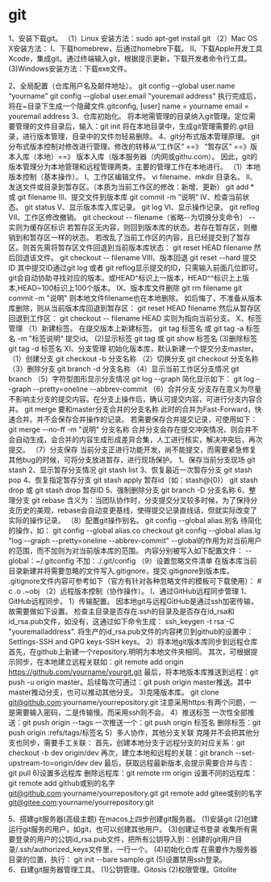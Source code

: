 ﻿# git

1、安装下载git。
    （1）Linux 安装方法：sudo apt-get install git
    （2）Mac OS X安装方法：
        I、下载homebrew，后通过homebre下载。
        II、下载Apple开发工具Xcode，集成git。通过终端输入git，根据提示更新，下载开发者命令行工具。
     (3)Windows安装方法：下载exe文件。

2、全局配置（仓库用户名及邮件地址）。
     git config --global user.name “yourname”
     git config --global user.email "youremail address"
     执行完成后，将在~目录下生成一个隐藏文件.gitconfig,
     [user]
         name = yourname
         email = youremail address
3、仓库初始化。
    将本地需管理的目录纳入git管理。定位需要管理的文件目录后，输入：git init
    将在本地目录中，生成git管理需要的.git目录，进行版本管理，目录中的文件勿轻易删除。
4、git分布式版本管理原理。
    git分布式版本控制对修改进行管理。修改的转移从“工作区” ==》 “暂存区” ==》版本入库（本地）==》 版本入库（版本服务器（内网或githu.com）。
    因此，git的版本管理分为本地管理和远程管理两类。主要的管理工作在本地进行。
   （1）本地版本控制（基本操作）。
    I、工作区编辑文件。
       vi filename、mkdir 目录名。
    II、发送文件或目录到暂存区。（本质为当前工作区的修改：新增、更新）
       git add * 或 git filename
    III、提交文件到版本库
       git commit -m “说明“
    IV、检查当前状态。
       git status
    V、显示版本库入库记录。
       git log
    VI、显示操作记录。
       git reflog
    VII、工作区修改撤销。
       git checkout -- filename（省略--为切换分支命令）
       -- 实则为缓存区标识
       若暂存区无内容，则回到版本库的状态。若存在暂存区，则撤销到和暂存区一样的状态。
       若改乱了当前工作区的内容，且已经提交到了暂存区。则首先需将暂存区文件回退到当前版本库状态：
       git reset HEAD filename
       然后回退该文件。
       git checkout -- filename
    VIII、版本回退
       git reset --hard 提交ID
       其中提交ID通过git log 或者 git reflog显示提交的ID，只需输入前面几位即可。git会自动协助寻找对应的版本。或HEAD^标识上一版本，HEAD^^标识上上版本,HEAD~100标识上100个版本。
    IX、版本库文件删除
       git rm filename
       git commit -m "说明"
       则本地文件filename也在本地删除。
       如后悔了，不准备从版本库删除，则从当前版本库回退到暂存区：
       git reset HEAD filename
       然后从暂存区回退到工作区：
       git checkout -- filename
       HEAD 实则为指向当前分支。
    X、标签管理
       （1）新建标签。
            在提交版本上新建标签。
            git tag 标签名 或 git tag -a 标签名 -m ”标签说明“ 提交id。
        (2)显示标签
            git tag 或 git show 标签名
        (3)删除标签
            git tag -d 标签名
    XI、分支管理
        初始化版本库，默认新建一个提交分支master。
        （1）创建分支
            git checkout -b 分支名称
        （2）切换分支
            git checkout 分支名称
        （3）删除分支
            git branch -d 分支名称
        （4）显示当前工作区分支情况
            git branch
        （5）字符型图形显示分支情况
            git log --graph
            简化显示如下：
            git log --graph --pretty=oneline --abbrev-commit
        （6）合并分支
            分支存在意义为尽量不影响主分支的提交内容。在分支上操作后，确认可提交内容，可进行分支内容合并。
            git merge 要和master分支合并的分支名称
            此时的合并为Fast-Forward，快速合并。并不会保存合并操作的记录。
            若需要保存合并提交记录，可使用如下：
            git merge --no-ff -m "说明" 分支名称 
            合并分支会存在提交冲突情况，则合并不会自动生成，会合并的内容生成形成差异合集，人工进行核实，解决冲突后，再次提交。
        （7）分支保存
            当前分支正进行功能开发，尚不能提交，而需要紧急修复其他bug的时候，可将分支放进暂存，进行现场保护。
            1、保存当前分支现场
                git stash
            2、显示暂存分支情况
                git stash list
            3、恢复最近一次暂存分支
                git stash pop
            4、恢复指定暂存分支
                git stash apply 暂存id（如：stash@{0}）
                git stash drop 或 git stash drop 暂存ID
            5、强制删除分支
                git branch -D 分支名称
            6、整理分支
                git rebase
                含义为：当团队协作时，分支提交分叉较多时候，为了保持分支历史的美观，rebase会自动变更基线，使得提交记录直线话，但就实际改变了实际的操作记录。
        （8）配置git操作别名。
            git config --global alias.别名 待简化的操作，如：
            git config --global alias.co checkout
            git config --global alias.lg "log --graph --pretty=oneline --abbrev-commit"
            --global的作用为对当前用户的范围，而不加则为对当前版本库的范围。
            内容分别被写入如下配置文件：
            --global：~/.gitconfig
            不加：./.git/config
        （9）设置忽略文件清单
            在版本库当前目录新建并将需要忽略的文件写入.gitignore，提交.gitignore到版本库。
            .gitignore文件内容可参考如下（官方有针对各种忽略文件的模板可下载使用）：
            # c
            .o
            .~obj
    （2）远程版本控制（协作操作）。
     I、通过GitHub远程同步管理
         1、GitHub远程同步。
            1）传输配置。
                因本地git与远程GitHub是通过ssh加密传输，故需要做如下设置。
                检查主目录是否存在.ssh的目录及是否存在id_rsa和id_rsa.pub文件，如没有，这通过如下命令生成：
                ssh_keygen -t rsa -C "youremailaddress".
                将生产的id_rsa.pub文件的内容拷贝到github的设置中：
                Settings-SSH and GPG keys-SSH keys。
            2）将本地git版本库同步到远程仓库
                首先，在github上新建一个repository.明明为本地文件夹相同。
                其次，可根据提示同步，在本地建立远程关联如：git remote add origin https://github.com/yourname/yourgit.git
                最后，将本地版本库推送到远程：git push -u origin master。后续每次可通过：git push origin master推送。其中master推动分支，也可以推动其他分支。
            3)克隆版本库。
                git clone git@github.com:yourname/yourrepository.git
                注意采用https:有两个问题，一是需要输入密码，二是传输慢。而采用ssh则不会。
            4）推送标签
                一次性全部推送：git push origin --tags
                一次推送一个：git push origin 标签名
                删除标签：git push origin :refs/tags/标签名
            5）多人协作，其他分支关联
                克隆并不会把其他分支也同步，需要手工关联：
                首先，创建本地分支于远程分支的对应关系：git checkout -b dev origin/dev
                再次，建立本地和远程的关联：git branch --set-upstream-to=origin/dev dev
                最后，获取远程最新版本,会提示需要合并与否：git pull
            6)设置多远程库
                删除远程库：git remote rm origin
                设置不同的远程库：
                git remote add github或别的名字 git@github.com:yourname/yourrepository.git
                git remote add gitee或别的名字 git@gitee.com:yourname/yourrepository.git

5、搭建git服务器(高级主题)
    在macos上四步创建git服务器。
    (1)安装git
    (2)创建运行git服务的用户，如git，也可以创建其他用户。
    (3)创建证书登录
        收集所有需要登录的用户的公钥id_rsa.pub文件，把所有公钥导入到：创建的git用户目录/.ssh/authorized_keys文件里，一行一个。
    (4)初始化仓库
        在需要作为服务器目录的位置，执行：
        git init --bare sample.git
    (5)设置禁用ssh登录。  
6、自建git服务器管理工具。
    (1)公钥管理。Gitosis
    (2)权限管理。Gitolite

